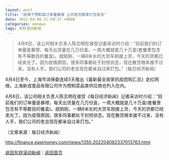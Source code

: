 ```yaml
---
layout: post
title: "疫情下预制菜订单量暴增 公司老总都来打包发货"
date: 2022-04-08 21:59:17 +0800
categories: emnews
tags: 东财滚动新闻
---
```

> 4月8日，该公司相关负责人陈志明在接受记者采访时介绍：“目前我们的订单量是暴增，每天出货量在几万份盒，一周大概就是几十万盒(套餐里包含有不等数目的餐盒)。就刚刚，一辆8米长的大货车刚接上货，今天的货都已经卖光了。因为疫情原因，很多同事都处于封控状态，现在散货根本接不过来，没有人手，我们公司的老总现在都亲自过来打包。”（每日经济新闻）

<p>4月4日至今，上海市消保委连续5天推出《最新最全居家抗疫团购汇总》走红网络，上海新成食品有限公司作为预制菜品类供应商也列入在内。</p><p>4月8日，该公司相关负责人陈志明在接受《每日经济新闻》记者采访时介绍：“目前我们的订单量是暴增，每天出货量在几万份盒，一周大概就是几十万盒(套餐里包含有不等数目的餐盒)。就刚刚，一辆8米长的大货车刚接上货，今天的货都已经卖光了。因为疫情原因，很多同事都处于封控状态，现在散货根本接不过来，没有人手，我们公司的老总现在都亲自过来打包。”</p><p class="em_media">（文章来源：每日经济新闻）</p>

<http://finance.eastmoney.com/news/1355,202204082337013763.html>

[返回东财滚动新闻](//finews.withounder.com/emnews/)｜[返回首页](//finews.withounder.com/)